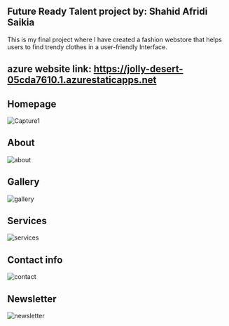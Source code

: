 ## Future Ready Talent project by: Shahid Afridi Saikia

This is my final project where I have created a fashion webstore that helps users to find trendy clothes 
in a user-friendly Interface.

## azure website link: https://jolly-desert-05cda7610.1.azurestaticapps.net

## Homepage
![Capture1](https://user-images.githubusercontent.com/70672146/174401909-76e69918-ea7e-4c61-a94c-d8390648626c.JPG)

## About
![about](https://user-images.githubusercontent.com/70672146/174401950-0f260db3-fcc4-4086-b3bd-f5c038c01d14.JPG)

## Gallery
![gallery](https://user-images.githubusercontent.com/70672146/174402049-f6b66e23-4226-4531-adb0-c4b1dc8491f2.JPG)

## Services

![services](https://user-images.githubusercontent.com/70672146/174402092-0c945cc5-333b-4cb3-b157-33f0043142c5.JPG)

## Contact info
![contact](https://user-images.githubusercontent.com/70672146/174402126-dbf4e034-707b-48a3-8ce5-ac44c5c0445b.JPG)

## Newsletter
![newsletter](https://user-images.githubusercontent.com/70672146/174402190-afa25afb-71d0-42f1-8d51-77cc7e212939.JPG)
